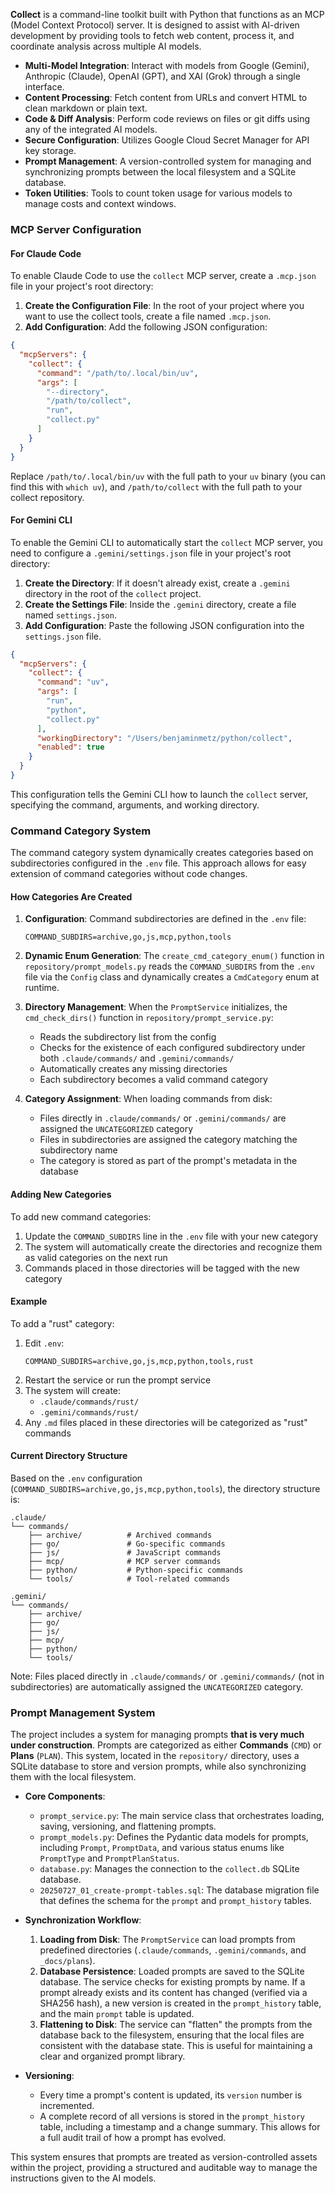 **Collect** is a command-line toolkit built with Python that functions as an MCP (Model Context Protocol) server. It is designed to assist with AI-driven development by providing tools to fetch web content, process it, and coordinate analysis across multiple AI models.

*   **Multi-Model Integration**: Interact with models from Google (Gemini), Anthropic (Claude), OpenAI (GPT), and XAI (Grok) through a single interface.
*   **Content Processing**: Fetch content from URLs and convert HTML to clean markdown or plain text.
*   **Code & Diff Analysis**: Perform code reviews on files or git diffs using any of the integrated AI models.
*   **Secure Configuration**: Utilizes Google Cloud Secret Manager for API key storage.
*   **Prompt Management**: A version-controlled system for managing and synchronizing prompts between the local filesystem and a SQLite database.
*   **Token Utilities**: Tools to count token usage for various models to manage costs and context windows.

### MCP Server Configuration

#### For Claude Code

To enable Claude Code to use the `collect` MCP server, create a `.mcp.json` file in your project's root directory:

1.  **Create the Configuration File**: In the root of your project where you want to use the collect tools, create a file named `.mcp.json`.
2.  **Add Configuration**: Add the following JSON configuration:

```json
{
  "mcpServers": {
    "collect": {
      "command": "/path/to/.local/bin/uv",
      "args": [
        "--directory",
        "/path/to/collect",
        "run",
        "collect.py"
      ]
    }
  }
}
```

Replace `/path/to/.local/bin/uv` with the full path to your `uv` binary (you can find this with `which uv`), and `/path/to/collect` with the full path to your collect repository.

#### For Gemini CLI

To enable the Gemini CLI to automatically start the `collect` MCP server, you need to configure a `.gemini/settings.json` file in your project's root directory:

1.  **Create the Directory**: If it doesn't already exist, create a `.gemini` directory in the root of the `collect` project.
2.  **Create the Settings File**: Inside the `.gemini` directory, create a file named `settings.json`.
3.  **Add Configuration**: Paste the following JSON configuration into the `settings.json` file.

```json
{
  "mcpServers": {
    "collect": {
      "command": "uv",
      "args": [
        "run",
        "python",
        "collect.py"
      ],
      "workingDirectory": "/Users/benjaminmetz/python/collect",
      "enabled": true
    }
  }
}
```

This configuration tells the Gemini CLI how to launch the `collect` server, specifying the command, arguments, and working directory.

### Command Category System

The command category system dynamically creates categories based on subdirectories configured in the `.env` file. This approach allows for easy extension of command categories without code changes.

#### How Categories Are Created

1. **Configuration**: Command subdirectories are defined in the `.env` file:
   ```
   COMMAND_SUBDIRS=archive,go,js,mcp,python,tools
   ```

2. **Dynamic Enum Generation**: The `create_cmd_category_enum()` function in `repository/prompt_models.py` reads the `COMMAND_SUBDIRS` from the `.env` file via the `Config` class and dynamically creates a `CmdCategory` enum at runtime.

3. **Directory Management**: When the `PromptService` initializes, the `cmd_check_dirs()` function in `repository/prompt_service.py`:
   - Reads the subdirectory list from the config
   - Checks for the existence of each configured subdirectory under both `.claude/commands/` and `.gemini/commands/`
   - Automatically creates any missing directories
   - Each subdirectory becomes a valid command category

4. **Category Assignment**: When loading commands from disk:
   - Files directly in `.claude/commands/` or `.gemini/commands/` are assigned the `UNCATEGORIZED` category
   - Files in subdirectories are assigned the category matching the subdirectory name
   - The category is stored as part of the prompt's metadata in the database

#### Adding New Categories

To add new command categories:
1. Update the `COMMAND_SUBDIRS` line in the `.env` file with your new category
2. The system will automatically create the directories and recognize them as valid categories on the next run
3. Commands placed in those directories will be tagged with the new category

#### Example

To add a "rust" category:
1. Edit `.env`:
   ```
   COMMAND_SUBDIRS=archive,go,js,mcp,python,tools,rust
   ```
2. Restart the service or run the prompt service
3. The system will create:
   - `.claude/commands/rust/`
   - `.gemini/commands/rust/`
4. Any `.md` files placed in these directories will be categorized as "rust" commands

#### Current Directory Structure
Based on the `.env` configuration (`COMMAND_SUBDIRS=archive,go,js,mcp,python,tools`), the directory structure is:

```
.claude/
└── commands/
    ├── archive/          # Archived commands
    ├── go/               # Go-specific commands
    ├── js/               # JavaScript commands
    ├── mcp/              # MCP server commands
    ├── python/           # Python-specific commands
    └── tools/            # Tool-related commands

.gemini/
└── commands/
    ├── archive/
    ├── go/
    ├── js/
    ├── mcp/
    ├── python/
    └── tools/
```

Note: Files placed directly in `.claude/commands/` or `.gemini/commands/` (not in subdirectories) are automatically assigned the `UNCATEGORIZED` category.

### Prompt Management System

The project includes a system for managing prompts **that is very much under construction**. Prompts are categorized as either **Commands** (`CMD`) or **Plans** (`PLAN`). This system, located in the `repository/` directory, uses a SQLite database to store and version prompts, while also synchronizing them with the local filesystem.

*   **Core Components**:
    *   `prompt_service.py`: The main service class that orchestrates loading, saving, versioning, and flattening prompts.
    *   `prompt_models.py`: Defines the Pydantic data models for prompts, including `Prompt`, `PromptData`, and various status enums like `PromptType` and `PromptPlanStatus`.
    *   `database.py`: Manages the connection to the `collect.db` SQLite database.
    *   `20250727_01_create-prompt-tables.sql`: The database migration file that defines the schema for the `prompt` and `prompt_history` tables.

*   **Synchronization Workflow**:
    1.  **Loading from Disk**: The `PromptService` can load prompts from predefined directories (`.claude/commands`, `.gemini/commands`, and `_docs/plans`).
    2.  **Database Persistence**: Loaded prompts are saved to the SQLite database. The service checks for existing prompts by name. If a prompt already exists and its content has changed (verified via a SHA256 hash), a new version is created in the `prompt_history` table, and the main `prompt` table is updated.
    3.  **Flattening to Disk**: The service can "flatten" the prompts from the database back to the filesystem, ensuring that the local files are consistent with the database state. This is useful for maintaining a clear and organized prompt library.

*   **Versioning**:
    *   Every time a prompt's content is updated, its `version` number is incremented.
    *   A complete record of all versions is stored in the `prompt_history` table, including a timestamp and a change summary. This allows for a full audit trail of how a prompt has evolved.

This system ensures that prompts are treated as version-controlled assets within the project, providing a structured and auditable way to manage the instructions given to the AI models.
